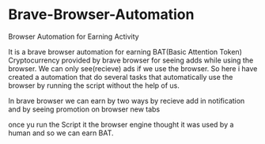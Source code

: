 # Brave-Browser-Automation
Browser Automation for Earning Activity

It is a brave browser automation for earning BAT(Basic Attention Token) Cryptocurrency provided by
brave browser for seeing adds while using the browser. We can only see(recieve) ads if we use the browser.
So here i have created a automation that do several tasks that automatically use the browser by
running the script without the help of us.

In brave browser we can earn by two ways by recieve add in notification and by seeing promotion on browser new tabs

once yu run the Script it the browser engine thought it was used by a human and so we can earn BAT.
